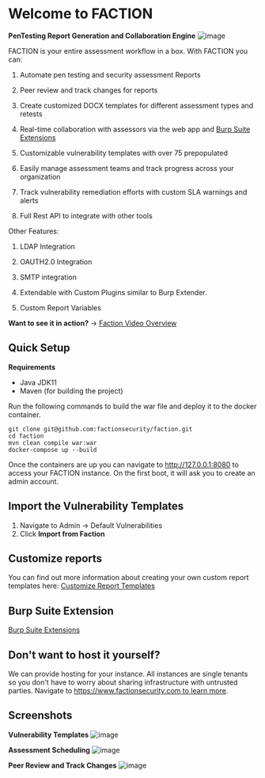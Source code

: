 # Welcome to FACTION
__PenTesting Report Generation and Collaboration Engine__
![image](https://github.com/factionsecurity/faction/assets/2343831/d9237bed-302f-4e6a-9716-22ae88d0dc36)


FACTION is your entire assessment workflow in a box. With FACTION you can:

1. Automate pen testing and security assessment Reports

1. Peer review and track changes for reports

1. Create customized DOCX templates for different assessment types and retests

3. Real-time collaboration with assessors via the web app and [Burp Suite Extensions](https://github.com/factionsecurity/Faction-Burp)

4. Customizable vulnerability templates with over 75 prepopulated

5. Easily manage assessment teams and track progress across your organization

6. Track vulnerability remediation efforts with custom SLA warnings and alerts  

7. Full Rest API to integrate with other tools                     

Other Features:           

1. LDAP Integration       

1. OAUTH2.0 Integration

1. SMTP integration 

1. Extendable with Custom Plugins similar to Burp Extender.

2. Custom Report Variables

__Want to see it in action?__ -> [Faction Video Overview](https://www.youtube.com/watch?v=cYi71oofUdU)

## Quick Setup
__Requirements__
- Java JDK11 
- Maven (for building the project)

Run the following commands to build the war file and deploy it to the docker container. 
```
git clone git@github.com:factionsecurity/faction.git
cd faction
mvn clean compile war:war
docker-compose up --build
```

Once the containers are up you can navigate to http://127.0.0.1:8080 to access your FACTION instance. 
On the first boot, it will ask you to create an admin account. 

## Import the Vulnerability Templates
1. Navigate to Admin -> Default Vulnerabilities
2. Click __Import from Faction__

## Customize reports
You can find out more information about creating your own custom report templates here:
[Customize Report Templates](https://docs.factionsecurity.com/Custom%20Security%20Report%20Templates/)

## Burp Suite Extension
[Burp Suite Extensions](https://github.com/factionsecurity/Faction-Burp)


## Don't want to host it yourself?
We can provide hosting for your instance. All instances are single tenants so you don't have to worry about sharing infrastructure with untrusted parties. Navigate to [https://www.factionsecurity.com to learn more](https://www.factionsecurity.com). 

## Screenshots
__Vulnerability Templates__
![image](https://github.com/factionsecurity/faction/assets/2343831/b6fa6a0b-34a9-46cf-87cb-6aeb2b5d3347)

__Assessment Scheduling__
![image](https://github.com/factionsecurity/faction/assets/2343831/7410f74e-3854-41e9-843f-7ca44d79cc54)


__Peer Review and Track Changes__
![image](https://github.com/factionsecurity/faction/assets/2343831/fa72a72b-2c95-4c2c-bad1-5b34aab7fd13)




